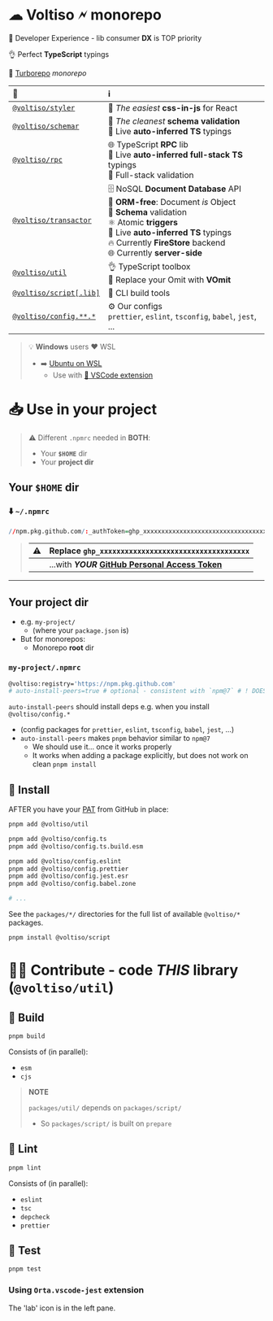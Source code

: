 # ☁ Voltiso 🗲 monorepo

🎢 Developer Experience - lib consumer **DX** is TOP priority

👌 Perfect **TypeScript** typings

🚀 [Turborepo](https://turborepo.org/) _monorepo_

| 📁                                                                                          | ℹ️                                                                                                                                                                                                                                             |
| :------------------------------------------------------------------------------------------ | :--------------------------------------------------------------------------------------------------------------------------------------------------------------------------------------------------------------------------------------------- |
| [`@voltiso/styler`](https://github.com/voltiso/voltiso/tree/master/packages/styler)         | 🦋 _The easiest_ **css-in-js** for React                                                                                                                                                                                                       |
| [`@voltiso/schemar`](https://github.com/voltiso/voltiso/tree/master/packages/schemar)       | 👮 _The cleanest_ **schema validation**<br>🚗 Live **auto-inferred TS** typings                                                                                                                                                                |
| [`@voltiso/rpc`](https://github.com/voltiso/voltiso/tree/master/packages/rpc)               | 🌐 TypeScript **RPC** lib<br>🚗 Live **auto-inferred full-stack TS** typings<br>👮 Full-stack validation                                                                                                                                       |
| [`@voltiso/transactor`](https://github.com/voltiso/voltiso/tree/master/packages/transactor) | 🗄️ NoSQL **Document Database** API<br>🟰 **ORM-free**: Document _is_ Object<br>👮 **Schema** validation<br>⚛️ Atomic **triggers**<br>🚗 Live **auto-inferred TS** typings<br>🔥 Currently **FireStore** backend<br>🌐 Currently **server-side** |
| [`@voltiso/util`](https://github.com/voltiso/voltiso/tree/master/packages/util)             | 👌 TypeScript toolbox<br>🔀 Replace your Omit with **VOmit**                                                                                                                                                                                   |
| [`@voltiso/script[.lib]`](https://github.com/voltiso/voltiso/tree/master/packages/script)   | 🔨 CLI build tools                                                                                                                                                                                                                             |
| [`@voltiso/config.**.*`](https://github.com/voltiso/voltiso/tree/master/packages/config)    | ⚙️ Our configs<br> `prettier`, `eslint`, `tsconfig`, `babel`, `jest`, ...                                                                                                                                                                      |

> 💡 **Windows** users ❤️ WSL
>
> - ➡️ [Ubuntu on WSL](https://ubuntu.com/wsl)
>   - Use with
>     [🧩 VSCode extension](https://marketplace.visualstudio.com/items?itemName=ms-vscode-remote.remote-wsl)

# 📥 Use in your project

> ⚠️ Different `.npmrc` needed in **BOTH**:
>
> - Your **`$HOME`** dir
> - Your **project dir**

## Your **`$HOME`** dir

### ⬇️ `~/.npmrc`

```r
//npm.pkg.github.com/:_authToken=ghp_xxxxxxxxxxxxxxxxxxxxxxxxxxxxxxxxxxxx
```

> | ⚠️  | Replace `ghp_xxxxxxxxxxxxxxxxxxxxxxxxxxxxxxxxxxxx`                                                                                                                 |
> | --- | ------------------------------------------------------------------------------------------------------------------------------------------------------------------ |
> |     | ...with **_YOUR_ [GitHub Personal Access Token](https://docs.github.com/en/authentication/keeping-your-account-and-data-secure/creating-a-personal-access-token)** |

---

## Your **project dir**

- e.g. `my-project/`
  - (where your `package.json` is)
- But for monorepos:
  - Monorepo **root** dir

### `my-project/.npmrc`

```sh
@voltiso:registry='https://npm.pkg.github.com'
# auto-install-peers=true # optional - consistent with `npm@7` # ! DOES NOT WORK?
```

`auto-install-peers` should install deps e.g. when you install
`@voltiso/config.*`

- (config packages for `prettier`, `eslint`, `tsconfig`, `babel`, `jest`, ...)
- `auto-install-peers` makes `pnpm` behavior similar to `npm@7`
  - We should use it... once it works properly
  - It works when adding a package explicitly, but does not work on clean
    `pnpm install`

## 💾 Install

AFTER you have your
[PAT](https://docs.github.com/en/authentication/keeping-your-account-and-data-secure/creating-a-personal-access-token)
from GitHub in place:

```sh
pnpm add @voltiso/util

pnpm add @voltiso/config.ts
pnpm add @voltiso/config.ts.build.esm

pnpm add @voltiso/config.eslint
pnpm add @voltiso/config.prettier
pnpm add @voltiso/config.jest.esr
pnpm add @voltiso/config.babel.zone

# ...
```

See the `packages/*/` directories for the full list of available `@voltiso/*`
packages.

```sh
pnpm install @voltiso/script
```

# 🧑‍🔬 Contribute - code _THIS_ library (`@voltiso/util`)

## 🚀 Build

```sh
pnpm build
```

Consists of (in parallel):

- `esm`
- `cjs`

> **NOTE**
>
> `packages/util/` depends on `packages/script/`
>
> - So `packages/script/` is built on `prepare`

## 🦋 Lint

```sh
pnpm lint
```

Consists of (in parallel):

- `eslint`
- `tsc`
- `depcheck`
- `prettier`

## 🧪 Test

```sh
pnpm test
```

### Using `Orta.vscode-jest` extension


















The 'lab' icon is in the left pane.

